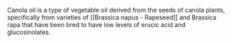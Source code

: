 Canola oil is a type of vegetable oil derived from the seeds of canola plants, specifically from varieties of [[Brassica napus - Rapeseed]] and Brassica rapa that have been bred to have low levels of erucic acid and glucosinolates.